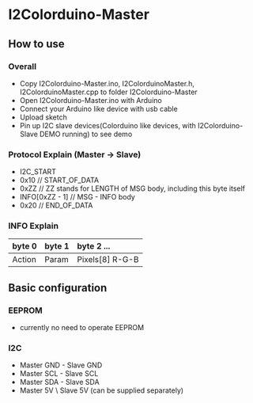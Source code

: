 # I2Colorduino-Master
## How to use
### Overall
- Copy I2Colorduino-Master.ino, I2ColorduinoMaster.h, I2ColorduinoMaster.cpp to folder I2Colorduino-Master
- Open I2Colorduino-Master.ino with Arduino
- Connect your Arduino like device with usb cable
- Upload sketch
- Pin up I2C slave devices(Colorduino like devices, with I2Colorduino-Slave DEMO running) to see demo
### Protocol Explain (Master -> Slave)
- I2C_START
- 0x10 // START_OF_DATA
- 0xZZ // ZZ stands for LENGTH of MSG body, including this byte itself
- INFO[0xZZ - 1] // MSG - INFO body
- 0x20 // END_OF_DATA
### INFO Explain
| byte 0 | byte 1 | byte 2 ... |
| :----- | :----- | :--------- |
| Action | Param  | Pixels[8] R-G-B |
## Basic configuration
### EEPROM
- currently no need to operate EEPROM
### I2C
- Master GND - Slave GND
- Master SCL - Slave SCL
- Master SDA - Slave SDA
- Master 5V \ Slave 5V (can be supplied separately)
